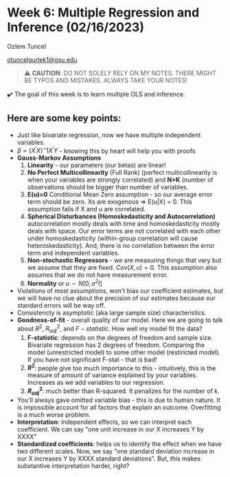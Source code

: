 
# Week 6: Multiple Regression and Inference (02/16/2023)
Ozlem Tuncel 

otuncelgurlek1@gsu.edu

> ⚠️ **CAUTION**: DO NOT SOLELY RELY ON MY NOTES. THERE MIGHT BE TYPOS AND MISTAKES. ALWAYS TAKE YOUR NOTES!

✔️ The goal of this week is to learn multiple OLS and inference. 

## Here are some key points:
- Just like bivariate regression, now we have multiple independent variables. 
- $\beta = ({X^\prime} X)^-1 {X^\prime}Y$ - knowing this by heart will help you with proofs
- **Gauss-Markov Assumptions**
  1. **Linearity** - our parameters (our betas) are linear! 
  2. **No Perfect Multicollinearity** (Full Rank) (perfect multicollinearity is when your variables are strongly correlated) and **N>K** (number of observations should be bigger than number of variables. 
  3. **E(u)=0** Conditional Mean Zero assumption - so our average error term should be zero. Xs are exogenous => E(u|X) = 0. This assumption fails if X and u are correlated.
  4. **Spherical Disturbances (Homoskedasticity and Autocorrelation)** autocorrelation mostly deals with time and homoskedasticity mostly deals with space. Our error terms are not correlated with each other under homoskedasticity (within-group correlation will cause heteroskedasticity). And, there is no correlation between the error term and independent variables. 
  5. **Non-stochastic Regressors** - we are measuring things that vary but we assume that they are fixed. $Cov(X, u) = 0$. This assumption also assumes that we do not have measurement error. 
  6. **Normality** or $u \sim N[0, \sigma^2 I]$
- Violations of most assumptions, won't bias our coefficient estimates, but we will have no clue about the precision of our estimates because our standard errors will be way off. 
- Consistencty is asymptotic (aka large sample size) characteristics. 
- **Goodness-of-fit** - overall quality of our model. Here we are going to talk about $R^2$, $R^2_{adj}$, and $F-statistic$. How well my model fit the data? 
  1. **F-statistic**: depends on the degrees of freedom and sample size. Bivariate regression has 2 degrees of freedom. Comparing the model (unrestricted model) to some other model (restiricted model). If you have not significant F-stat - that is bad! 
  2. **$R^2$**: people give too much importance to this - intuitively, this is the measure of amount of variance explained by your variables. Increases as we add variables to our regression.
  3. **$R^2_{adj}$**: much better than R-squared. It penalizes for the number of k. 
- You'll always gave omitted variable bias - this is due to human nature. It is impossible account for all factors that explain an outcome. Overfitting is a much worse problem. 
- **Interpretation**: independent effects, so we can interpret each coefficient. We can say "one unit increase in our X increases Y by XXXX"
- **Standardized coefficients**: helps us to identify the effect when we have two different scales. Now, we say "one standard deviation increase in our X increases Y by XXXX standard deviations". But, this makes substantive interpretation harder, right?  
